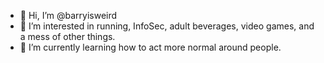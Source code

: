 - 👋 Hi, I’m @barryisweird
- 👀 I’m interested in running, InfoSec, adult beverages, video games, and a mess of other things.
- 🌱 I’m currently learning how to act more normal around people.

<!---
barryisweird/barryisweird is a ✨ special ✨ repository because its `README.md` (this file) appears on your GitHub profile.
You can click the Preview link to take a look at your changes.
--->
